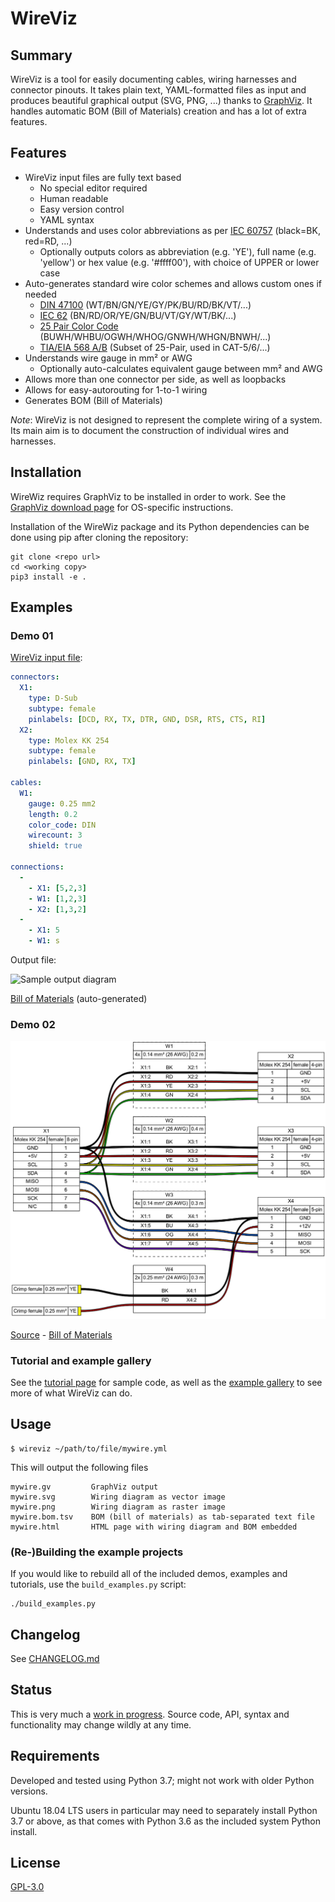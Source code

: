 # WireViz

## Summary

WireViz is a tool for easily documenting cables, wiring harnesses and connector pinouts. It takes plain text, YAML-formatted files as input and produces beautiful graphical output (SVG, PNG, ...) thanks to [GraphViz](https://www.graphviz.org/). It handles automatic BOM (Bill of Materials) creation and has a lot of extra features.

## Features

* WireViz input files are fully text based
  * No special editor required
  * Human readable
  * Easy version control
  * YAML syntax
* Understands and uses color abbreviations as per [IEC 60757](https://en.wikipedia.org/wiki/Electronic_color_code#Color_band_system) (black=BK, red=RD, ...)
  * Optionally outputs colors as abbreviation (e.g. 'YE'), full name (e.g. 'yellow') or hex value (e.g. '#ffff00'), with choice of UPPER or lower case
* Auto-generates standard wire color schemes and allows custom ones if needed
  * [DIN 47100](https://en.wikipedia.org/wiki/DIN_47100) (WT/BN/GN/YE/GY/PK/BU/RD/BK/VT/...)
  * [IEC 62](https://en.wikipedia.org/wiki/Electronic_color_code#Color_band_system)   (BN/RD/OR/YE/GN/BU/VT/GY/WT/BK/...)
  * [25 Pair Color Code](https://en.wikipedia.org/wiki/25-pair_color_code#Color_coding) (BUWH/WHBU/OGWH/WHOG/GNWH/WHGN/BNWH/...)
  * [TIA/EIA 568 A/B](https://en.wikipedia.org/wiki/TIA/EIA-568#Wiring)  (Subset of 25-Pair, used in CAT-5/6/...)
* Understands wire gauge in mm² or AWG
  * Optionally auto-calculates equivalent gauge between mm² and AWG
* Allows more than one connector per side, as well as loopbacks
* Allows for easy-autorouting for 1-to-1 wiring
* Generates BOM (Bill of Materials)

_Note_: WireViz is not designed to represent the complete wiring of a system. Its main aim is to document the construction of individual wires and harnesses.

## Installation

WireWiz requires GraphViz to be installed in order to work. See the [GraphViz download page](https://graphviz.org/download/) for OS-specific instructions.

Installation of the WireWiz package and its Python dependencies can be done using pip after cloning the repository:

```
git clone <repo url>
cd <working copy>
pip3 install -e .
```

## Examples

### Demo 01

[WireViz input file](examples/demo01.yml):

```yaml
connectors:
  X1:
    type: D-Sub
    subtype: female
    pinlabels: [DCD, RX, TX, DTR, GND, DSR, RTS, CTS, RI]
  X2:
    type: Molex KK 254
    subtype: female
    pinlabels: [GND, RX, TX]

cables:
  W1:
    gauge: 0.25 mm2
    length: 0.2
    color_code: DIN
    wirecount: 3
    shield: true

connections:
  -
    - X1: [5,2,3]
    - W1: [1,2,3]
    - X2: [1,3,2]
  -
    - X1: 5
    - W1: s
```

Output file:

![Sample output diagram](examples/demo01.png)

[Bill of Materials](examples/demo01.bom.tsv) (auto-generated)

### Demo 02

![](examples/demo02.png)

[Source](examples/demo02.yml) - [Bill of Materials](examples/demo02.bom.tsv)

### Tutorial and example gallery

See the [tutorial page](tutorial/readme.md) for sample code,
as well as the [example gallery](examples/readme.md) to see more of what WireViz can do.

## Usage

```
$ wireviz ~/path/to/file/mywire.yml
```

This will output the following files

```
mywire.gv         GraphViz output
mywire.svg        Wiring diagram as vector image
mywire.png        Wiring diagram as raster image
mywire.bom.tsv    BOM (bill of materials) as tab-separated text file
mywire.html       HTML page with wiring diagram and BOM embedded
```

### (Re-)Building the example projects

If you would like to rebuild all of the included demos, examples and tutorials, use the ```build_examples.py``` script:

```cd src/wireviz
./build_examples.py

```

## Changelog

See [CHANGELOG.md](CHANGELOG.md)

## Status

This is very much a [work in progress](https://github.com/formatc1702/WireViz/projects/1). Source code, API, syntax and functionality may change wildly at any time.

## Requirements

Developed and tested using Python 3.7; might not work with older Python versions.

Ubuntu 18.04 LTS users in particular may need to separately install Python 3.7 or above, as that comes with Python 3.6 as the included system Python install.

## License

[GPL-3.0](LICENSE)

